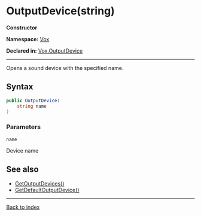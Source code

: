 # OutputDevice(string)

**Constructor**

**Namespace:** [Vox](Vox.md)

**Declared in:** [Vox.OutputDevice](Vox.OutputDevice.md)

------



Opens a sound device with the specified name.


## Syntax

```csharp
public OutputDevice(
	string name
)
```

### Parameters

`name`

Device name

## See also
* [GetOutputDevices()](Vox.OutputDevice.GetOutputDevices().md)
* [GetDefaultOutputDevice()](Vox.OutputDevice.GetDefaultOutputDevice().md)

------

[Back to index](index.md)